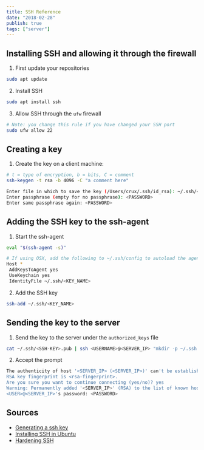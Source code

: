 ```yaml
---
title: SSH Reference
date: "2018-02-28"
publish: true
tags: ["server"]
---
```


## Installing SSH and allowing it through the firewall

1. First update your repositories

```bash
sudo apt update
```

2. Install SSH

```bash
sudo apt install ssh
```

3. Allow SSH through the `ufw` firewall

```bash
# Note: you change this rule if you have changed your SSH port
sudo ufw allow 22
```

## Creating a key

1. Create the key on a client machine:

```bash
# t = type of encryption, b = bits, C = comment
ssh-keygen -t rsa -b 4096 -C "a comment here"
```

```bash
Enter file in which to save the key (/Users/crux/.ssh/id_rsa): ~/.ssh/<KEY-NAME>
Enter passphrase (empty for no passphrase): <PASSWORD>
Enter same passphrase again: <PASSWORD>
```

## Adding the SSH key to the ssh-agent

1. Start the ssh-agent

```bash
eval "$(ssh-agent -s)"
```

```bash
# If using OSX, add the following to ~/.ssh/config to autoload the agent and store your password in the keychain
Host *
 AddKeysToAgent yes
 UseKeychain yes
 IdentityFile ~/.ssh/<KEY_NAME>
```

2. Add the SSH key

```bash
ssh-add ~/.ssh/<KEY_NAME>
```

## Sending the key to the server

1. Send the key to the server under the `authorized_keys` file

```bash
cat ~/.ssh/<SSH-KEY>.pub | ssh <USERNAME>@<SERVER_IP> "mkdir -p ~/.ssh && chmod 700 ~/.ssh && cat >>  ~/.ssh/authorized_keys"
```

2. Accept the prompt

```bash
The authenticity of host '<SERVER_IP> (<SERVER_IP>)' can't be established.
RSA key fingerprint is <rsa-fingerprint>.
Are you sure you want to continue connecting (yes/no)? yes
Warning: Permanently added '<SERVER_IP>' (RSA) to the list of known hosts.
<USER>@<SERVER_IP>'s password: <PASSWORD> 
```

## Sources

- [Generating a ssh key](https://help.github.com/articles/generating-a-new-ssh-key-and-adding-it-to-the-ssh-agent/)
- [Installing SSH in Ubuntu](https://askubuntu.com/a/51926)
- [Hardening SSH](https://thepcspy.com/read/making-ssh-secure/)